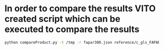 # In order to compare the results VITO created script which can be executed to compare the results

```bash
python compareProduct.py -t /tmp -r fapar300.json reference/c_gls_FAPAR300-RT0_202505100000_AFRI_OLCI_V1.1.1.zip new/c_gls_FAPAR300-RT0_202505100000_AFRI_OLCI_V1.1.1.zip
```
